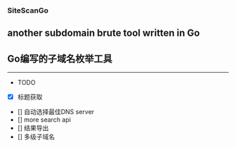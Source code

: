 ### SiteScanGo

## another subdomain brute tool written in Go
## Go编写的子域名枚举工具
---
- TODO
- [x] 标题获取
- [] 自动选择最佳DNS server
- [] more search api
- [] 结果导出
- [] 多级子域名

